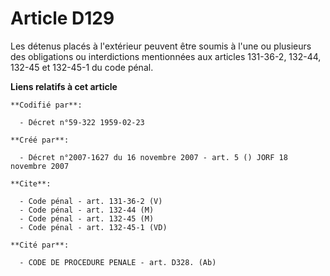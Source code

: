 # Article D129

Les détenus placés à l'extérieur peuvent être soumis à l'une ou plusieurs des obligations ou interdictions mentionnées aux
articles 131-36-2, 132-44, 132-45 et 132-45-1 du code pénal.

**Liens relatifs à cet article**

	**Codifié par**:

	  - Décret n°59-322 1959-02-23

	**Créé par**:

	  - Décret n°2007-1627 du 16 novembre 2007 - art. 5 () JORF 18 novembre 2007

	**Cite**:

	  - Code pénal - art. 131-36-2 (V)
	  - Code pénal - art. 132-44 (M)
	  - Code pénal - art. 132-45 (M)
	  - Code pénal - art. 132-45-1 (VD)

	**Cité par**:

	  - CODE DE PROCEDURE PENALE - art. D328. (Ab)
